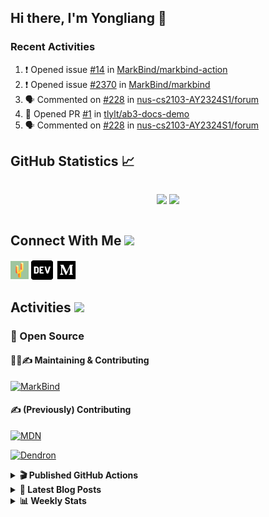 ## Hi there, I'm Yongliang 👋

### Recent Activities

<!--START_SECTION:activity-->
1. ❗ Opened issue [#14](https://github.com/MarkBind/markbind-action/issues/14) in [MarkBind/markbind-action](https://github.com/MarkBind/markbind-action)
2. ❗ Opened issue [#2370](https://github.com/MarkBind/markbind/issues/2370) in [MarkBind/markbind](https://github.com/MarkBind/markbind)
3. 🗣 Commented on [#228](https://github.com/nus-cs2103-AY2324S1/forum/issues/228#issuecomment-1741890709) in [nus-cs2103-AY2324S1/forum](https://github.com/nus-cs2103-AY2324S1/forum)
4. 💪 Opened PR [#1](https://github.com/tlylt/ab3-docs-demo/pull/1) in [tlylt/ab3-docs-demo](https://github.com/tlylt/ab3-docs-demo)
5. 🗣 Commented on [#228](https://github.com/nus-cs2103-AY2324S1/forum/issues/228#issuecomment-1741703267) in [nus-cs2103-AY2324S1/forum](https://github.com/nus-cs2103-AY2324S1/forum)
<!--END_SECTION:activity-->

## GitHub Statistics :chart_with_upwards_trend:
<div align="center">
<div style="display: flex; align-items: center; justify-content: center;">

[![](https://github-readme-stats-tlylt.vercel.app/api?username=tlylt&show_icons=true&theme=tokyonight&hide_border=true&locale=en)](https://github.com/tlylt)
[![](https://github-readme-streak-stats.herokuapp.com/?user=tlylt&theme=tokyonight&hide_border=true)](https://github.com/tlylt)
</div>
</div>

## Connect With Me <img src="https://media.giphy.com/media/2wh5K5yE3ulp3xgYcG/giphy-downsized.gif" width="30">

<a href="https://www.yongliangliu.com/" target="_blank"><img align="center" src="static/site-icon.png" alt="yongliangliu.com" height="29" width="29" /></a>
<a href="https://dev.to/tlylt" target="_blank"><img align="center" src="static/dev-badge.svg" alt="dev.to/tlylt" height="35" width="35" /></a>
<a href="https://tlylt.medium.com" target="_blank"><img align="center" src="static/medium.png" alt="tlylt.medium.com" height="35" width="35" /></a>

## Activities <img src="https://media.giphy.com/media/WUlplcMpOCEmTGBtBW/giphy.gif" width="30">

### 🔭 Open Source

#### 👷‍♂️✍️ Maintaining & Contributing
[![MarkBind](https://github-readme-stats-tlylt.vercel.app/api/pin/?username=markbind&repo=markbind)](https://github.com/MarkBind/markbind)

#### ✍️ (Previously) Contributing
[![MDN](https://github-readme-stats-tlylt.vercel.app/api/pin/?username=mdn&repo=content)](https://github.com/mdn/content/issues?q=is%3Aopen+involves%3A%40me+sort%3Aupdated-desc)

[![Dendron](https://github-readme-stats-tlylt.vercel.app/api/pin/?username=dendronhq&repo=dendron)](https://github.com/dendronhq/dendron/issues?q=is%3Aopen+involves%3A%40me+sort%3Aupdated-desc)

<details>
<summary> <b>🎬 Published GitHub Actions </b> </summary>

[![install-graphviz](https://github-readme-stats-tlylt.vercel.app/api/pin/?username=tlylt&repo=install-graphviz)](https://github.com/tlylt/install-graphviz)

[![reposense-action](https://github-readme-stats-tlylt.vercel.app/api/pin/?username=tlylt&repo=reposense-action)](https://github.com/tlylt/reposense-action)

[![markbin-action](https://github-readme-stats-tlylt.vercel.app/api/pin/?username=markbind&repo=markbind-action)](https://github.com/MarkBind/markbind-action)

</details>

<details>
<summary> <b>📕 Latest Blog Posts</b> </summary>

<!-- BLOG-POST-LIST:START -->
- [End of Year 3 Sem 2](https://yongliangliu.com/blog/end-of-year-3-sem-2)
- [Deploy a ChatGPT API Server in no time](https://yongliangliu.com/blog/chatgpt-nextjs-server)
- [Creating a regex-based Markdown parser in TypeScript](https://yongliangliu.com/blog/rmark)
- [Create VSCode Snippets for Markdown Blog Workflows](https://yongliangliu.com/blog/vscode-snippets)
- [Brag Doc 2023](https://yongliangliu.com/blog/brag-doc-2023)
<!-- BLOG-POST-LIST:END -->

</details>

<details>
<summary> <b>📊 Weekly Stats</b> </summary>

<!--START_SECTION:waka-->
![Code Time](http://img.shields.io/badge/Code%20Time-1%2C146%20hrs%2021%20mins-blue)

**🐱 My GitHub Data** 

> 📦 666.3 kB Used in GitHub's Storage 
 > 
> 🏆 1,586 Contributions in the Year 2023
 > 
> 🚫 Not Opted to Hire
 > 
> 📜 175 Public Repositories 
 > 
> 🔑 40 Private Repositories 
 > 
**I'm an Early 🐤** 

```text
🌞 Morning                3936 commits        ███████░░░░░░░░░░░░░░░░░░   29.30 % 
🌆 Daytime                3606 commits        ███████░░░░░░░░░░░░░░░░░░   26.84 % 
🌃 Evening                4998 commits        █████████░░░░░░░░░░░░░░░░   37.21 % 
🌙 Night                  893 commits         ██░░░░░░░░░░░░░░░░░░░░░░░   06.65 % 
```
📅 **I'm Most Productive on Wednesday** 

```text
Monday                   1752 commits        ███░░░░░░░░░░░░░░░░░░░░░░   13.04 % 
Tuesday                  1937 commits        ████░░░░░░░░░░░░░░░░░░░░░   14.42 % 
Wednesday                2162 commits        ████░░░░░░░░░░░░░░░░░░░░░   16.09 % 
Thursday                 1678 commits        ███░░░░░░░░░░░░░░░░░░░░░░   12.49 % 
Friday                   1744 commits        ███░░░░░░░░░░░░░░░░░░░░░░   12.98 % 
Saturday                 2062 commits        ████░░░░░░░░░░░░░░░░░░░░░   15.35 % 
Sunday                   2098 commits        ████░░░░░░░░░░░░░░░░░░░░░   15.62 % 
```


📊 **This Week I Spent My Time On** 

```text
🕑︎ Time Zone: Asia/Singapore

💬 Programming Languages: 
TypeScript               4 hrs 53 mins       ███████████████░░░░░░░░░░   59.46 % 
Markdown                 2 hrs 5 mins        ██████░░░░░░░░░░░░░░░░░░░   25.29 % 
Docker                   22 mins             █░░░░░░░░░░░░░░░░░░░░░░░░   04.50 % 
JavaScript               16 mins             █░░░░░░░░░░░░░░░░░░░░░░░░   03.41 % 
YAML                     14 mins             █░░░░░░░░░░░░░░░░░░░░░░░░   02.85 % 
```


 Last Updated on 05/10/2023 00:45:25 UTC
<!--END_SECTION:waka-->

</details>
